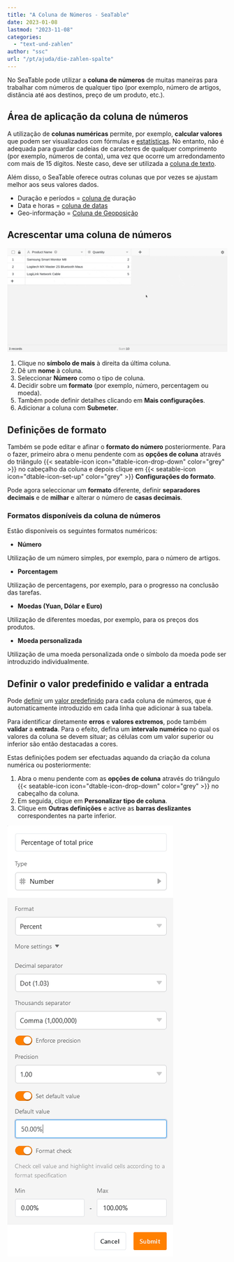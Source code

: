 ```yaml
---
title: "A Coluna de Números - SeaTable"
date: 2023-01-08
lastmod: "2023-11-08"
categories: 
  - "text-und-zahlen"
author: "ssc"
url: "/pt/ajuda/die-zahlen-spalte"
---
```


No SeaTable pode utilizar a **coluna de números** de muitas maneiras para trabalhar com números de qualquer tipo (por exemplo, número de artigos, distância até aos destinos, preço de um produto, etc.).

## Área de aplicação da coluna de números

A utilização de **colunas numéricas** permite, por exemplo, **calcular valores** que podem ser visualizados com fórmulas e [estatísticas](https://seatable.io/pt/docs/seatable-nutzen/statistiken/). No entanto, não é adequada para guardar cadeias de caracteres de qualquer comprimento (por exemplo, números de conta), uma vez que ocorre um arredondamento com mais de 15 dígitos. Neste caso, deve ser utilizada a [coluna de texto](https://seatable.io/pt/docs/text-und-zahlen/die-spalten-text-und-formatierter-text/).

Além disso, o SeaTable oferece outras colunas que por vezes se ajustam melhor aos seus valores dados.

- Duração e períodos = [coluna de](https://seatable.io/pt/docs/datum-dauer-und-personen/die-dauer-spalte/) duração
- Data e horas = [coluna de datas](https://seatable.io/pt/docs/datum-dauer-und-personen/die-datum-spalte/)
- Geo-informação = [Coluna de Geoposição](https://seatable.io/pt/docs/andere-spalten/die-geopositions-spalte/)

## Acrescentar uma coluna de números

![Acrescentar uma coluna de números](images/hinzufuegen-einer-zahlenspalte.gif)

1. Clique no **símbolo de mais** à direita da última coluna.
2. Dê um **nome** à coluna.
3. Seleccionar **Número** como o tipo de coluna.
4. Decidir sobre um **formato** (por exemplo, número, percentagem ou moeda).
5. Também pode definir detalhes clicando em **Mais configurações**.
6. Adicionar a coluna com **Submeter**.

## Definições de formato

Também se pode editar e afinar o **formato do número** posteriormente. Para o fazer, primeiro abra o menu pendente com as **opções de coluna** através do triângulo {{< seatable-icon icon="dtable-icon-drop-down" color="grey" >}} no cabeçalho da coluna e depois clique em {{< seatable-icon icon="dtable-icon-set-up" color="grey" >}} **Configurações do formato**.

Pode agora seleccionar um **formato** diferente, definir **separadores** **decimais** e de **milhar** e alterar o número de **casas decimais**.

### Formatos disponíveis da coluna de números

Estão disponíveis os seguintes formatos numéricos:

- **Número**

Utilização de um número simples, por exemplo, para o número de artigos.

- **Porcentagem**

Utilização de percentagens, por exemplo, para o progresso na conclusão das tarefas.

- **Moedas (Yuan, Dólar e Euro)**

Utilização de diferentes moedas, por exemplo, para os preços dos produtos.

- **Moeda personalizada**

Utilização de uma moeda personalizada onde o símbolo da moeda pode ser introduzido individualmente.

## Definir o valor predefinido e validar a entrada

Pode [definir](https://seatable.io/pt/docs/arbeiten-mit-spalten/standardwert-fuer-eine-spalte-festlegen/) um [valor predefinido](https://seatable.io/pt/docs/arbeiten-mit-spalten/standardwert-fuer-eine-spalte-festlegen/) para cada coluna de números, que é automaticamente introduzido em cada linha que adicionar à sua tabela.

Para identificar diretamente **erros** e **valores extremos**, pode também **validar** a **entrada**. Para o efeito, defina um **intervalo numérico** no qual os valores da coluna se devem situar; as células com um valor superior ou inferior são então destacadas a cores.

Estas definições podem ser efectuadas aquando da criação da coluna numérica ou posteriormente:

1. Abra o menu pendente com as **opções de coluna** através do triângulo {{< seatable-icon icon="dtable-icon-drop-down" color="grey" >}} no cabeçalho da coluna.
2. Em seguida, clique em **Personalizar tipo de coluna**.
3. Clique em **Outras definições** e active as **barras deslizantes** correspondentes na parte inferior.

![Definições de formato das colunas de números](images/Format-settings-of-number-columns.png)
